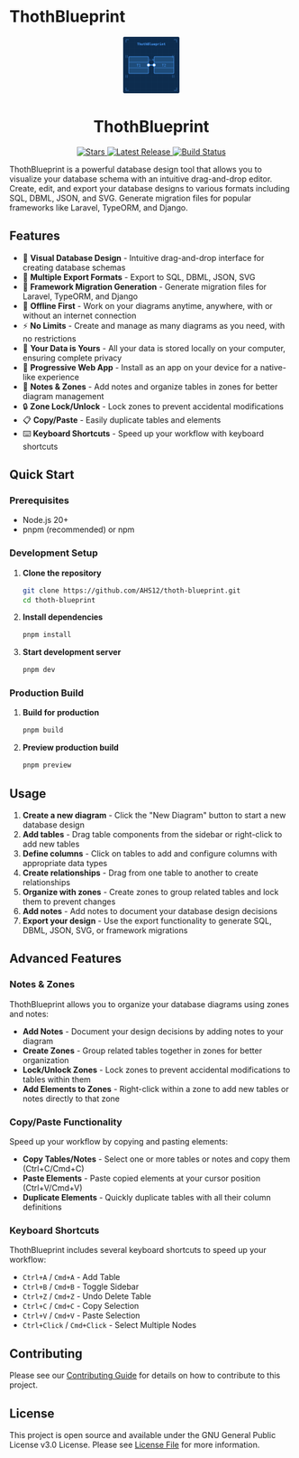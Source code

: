 # ThothBlueprint

<p align="center">
  <img src="/public/ThothBlueprint-icon.svg" alt="ThothBlueprint Logo" width="100" height="100">
  <h1 align="center">ThothBlueprint</h1>
</p>

<p align="center">
  <a href="https://github.com/AHS12/thoth-blueprint/stargazers">
    <img src="https://img.shields.io/github/stars/AHS12/thoth-blueprint?style=flat-square" alt="Stars">
  </a>
  <a href="https://github.com/AHS12/thoth-blueprint/releases">
    <img src="https://img.shields.io/github/v/release/AHS12/thoth-blueprint?style=flat-square" alt="Latest Release">
  </a>
  <a href="https://github.com/AHS12/thoth-blueprint/actions/workflows/build_test.yml">
    <img src="https://github.com/AHS12/thoth-blueprint/actions/workflows/build_test.yml/badge.svg" alt="Build Status">
  </a>
</p>

ThothBlueprint is a powerful database design tool that allows you to visualize your database schema with an intuitive drag-and-drop editor. Create, edit, and export your database designs to various formats including SQL, DBML, JSON, and SVG. Generate migration files for popular frameworks like Laravel, TypeORM, and Django.

## Features

- 🎨 **Visual Database Design** - Intuitive drag-and-drop interface for creating database schemas
- 🔄 **Multiple Export Formats** - Export to SQL, DBML, JSON, SVG
- 🚀 **Framework Migration Generation** - Generate migration files for Laravel, TypeORM, and Django
- 🔧 **Offline First** - Work on your diagrams anytime, anywhere, with or without an internet connection
- ⚡ **No Limits** - Create and manage as many diagrams as you need, with no restrictions
- 🔐 **Your Data is Yours** - All your data is stored locally on your computer, ensuring complete privacy
- 📱 **Progressive Web App** - Install as an app on your device for a native-like experience
- 📝 **Notes & Zones** - Add notes and organize tables in zones for better diagram management
- 🔒 **Zone Lock/Unlock** - Lock zones to prevent accidental modifications
- 📋 **Copy/Paste** - Easily duplicate tables and elements
- ⌨️ **Keyboard Shortcuts** - Speed up your workflow with keyboard shortcuts

## Quick Start

### Prerequisites

- Node.js 20+
- pnpm (recommended) or npm

### Development Setup

1. **Clone the repository**

   ```bash
   git clone https://github.com/AHS12/thoth-blueprint.git
   cd thoth-blueprint
   ```

2. **Install dependencies**

   ```bash
   pnpm install
   ```

3. **Start development server**

   ```bash
   pnpm dev
   ```

### Production Build

1. **Build for production**

   ```bash
   pnpm build
   ```

2. **Preview production build**

   ```bash
   pnpm preview
   ```

## Usage

1. **Create a new diagram** - Click the "New Diagram" button to start a new database design
2. **Add tables** - Drag table components from the sidebar or right-click to add new tables
3. **Define columns** - Click on tables to add and configure columns with appropriate data types
4. **Create relationships** - Drag from one table to another to create relationships
5. **Organize with zones** - Create zones to group related tables and lock them to prevent changes
6. **Add notes** - Add notes to document your database design decisions
7. **Export your design** - Use the export functionality to generate SQL, DBML, JSON, SVG, or framework migrations

## Advanced Features

### Notes & Zones

ThothBlueprint allows you to organize your database diagrams using zones and notes:

- **Add Notes** - Document your design decisions by adding notes to your diagram
- **Create Zones** - Group related tables together in zones for better organization
- **Lock/Unlock Zones** - Lock zones to prevent accidental modifications to tables within them
- **Add Elements to Zones** - Right-click within a zone to add new tables or notes directly to that zone

### Copy/Paste Functionality

Speed up your workflow by copying and pasting elements:

- **Copy Tables/Notes** - Select one or more tables or notes and copy them (Ctrl+C/Cmd+C)
- **Paste Elements** - Paste copied elements at your cursor position (Ctrl+V/Cmd+V)
- **Duplicate Elements** - Quickly duplicate tables with all their column definitions

### Keyboard Shortcuts

ThothBlueprint includes several keyboard shortcuts to speed up your workflow:

- `Ctrl+A` / `Cmd+A` - Add Table
- `Ctrl+B` / `Cmd+B` - Toggle Sidebar
- `Ctrl+Z` / `Cmd+Z` - Undo Delete Table
- `Ctrl+C` / `Cmd+C` - Copy Selection
- `Ctrl+V` / `Cmd+V` - Paste Selection
- `Ctrl+Click` / `Cmd+Click` - Select Multiple Nodes

## Contributing

Please see our [Contributing Guide](CONTRIBUTING.md) for details on how to contribute to this project.

## License

This project is open source and available under the GNU General Public License v3.0 License. Please see [License File](LICENSE.md) for more information.
